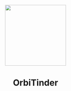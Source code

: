 <p align="center">
  <a>
    <img width="200" src="https://user-images.githubusercontent.com/46486515/118396103-7500fc00-b680-11eb-9147-ab9ed7097d3f.png">
  </a>
</p>

<h1 align="center">OrbiTinder</h1>

<div align="center">
